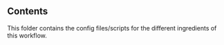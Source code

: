 ## Contents

This folder contains the config files/scripts for the different ingredients of this workflow.

